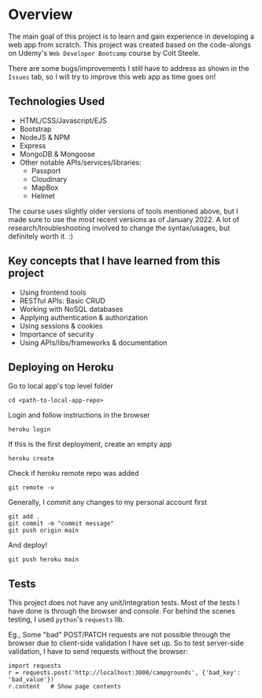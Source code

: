 # Overview

The main goal of this project is to learn and gain experience in developing a web app from scratch. This project was created based on the code-alongs on Udemy's `Web Developer Bootcamp` course by Colt Steele.

There are some bugs/improvements I still have to address as shown in the `Issues` tab, so I will try to improve this web app as time goes on!

## Technologies Used

- HTML/CSS/Javascript/EJS
- Bootstrap
- NodeJS & NPM
- Express
- MongoDB & Mongoose
- Other notable APIs/services/libraries:
  - Passport
  - Cloudinary
  - MapBox
  - Helmet

The course uses slightly older versions of tools mentioned above, but I made sure to use the most recent versions as of January 2022. A lot of research/troubleshooting involved to change the syntax/usages, but definitely worth it. :)

## Key concepts that I have learned from this project

- Using frontend tools
- RESTful APIs: Basic CRUD
- Working with NoSQL databases
- Applying authentication & authorization
- Using sessions & cookies
- Importance of security
- Using APIs/libs/frameworks & documentation

## Deploying on Heroku

Go to local app's top level folder

    cd <path-to-local-app-repo>

Login and follow instructions in the browser

    heroku login

If this is the first deployment, create an empty app

    heroku create

Check if heroku remote repo was added

    git remote -v

Generally, I commit any changes to my personal account first

    git add .
    git commit -m "commit message"
    git push origin main

And deploy!

    git push heroku main

## Tests

This project does not have any unit/integration tests. Most of the tests I have done is through the browser and console. For behind the scenes testing, I used `python`'s `requests` lib.

Eg., Some "bad" POST/PATCH requests are not possible through the browser due to client-side validation I have set up. So to test server-side validation, I have to send requests without the browser:

    import requests
    r = requests.post('http://localhost:3000/campgrounds', {'bad_key': 'bad_value'})
    r.content   # Show page contents
